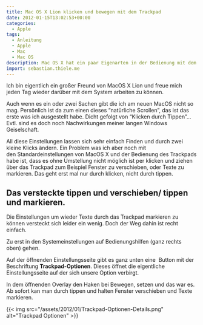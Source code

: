 ```yaml
---
title: Mac OS X Lion klicken und bewegen mit dem Trackpad
date: 2012-01-15T13:02:53+00:00
categories:
  - Apple
tags:
  - Anleitung
  - Apple
  - Mac
  - Mac OS
description: Mac OS X hat ein paar Eigenarten in der Bedienung mit dem Trackpad wie das deaktivierte tippen und ziehen/ markieren. So wird es aktiviert.
import: sebastian.thiele.me
---
```

Ich bin eigentlich ein großer Freund von MacOS X Lion und freue mich jeden Tag wieder darüber mit dem System arbeiten zu können.
  
Auch wenn es ein oder zwei Sachen gibt die ich am neuen MacOS nicht so mag. Persönlich ist da zum einen dieses &#8220;natürliche Scrollen&#8221;, das ist das erste was ich ausgestellt habe. Dicht gefolgt von &#8220;Klicken durch Tippen&#8221;&#8230; Evtl. sind es doch noch Nachwirkungen meiner langen Windows Geiselschaft.

All diese Einstellungen lassen sich sehr einfach Finden und durch zwei kleine Klicks ändern. Ein Problem was ich aber noch mit den Standardeinstellungen von MacOS X und der Bedienung des Trackpads habe ist, dass es ohne Umstellung nicht möglich ist per klicken und ziehen über das Trackpad zum Beispiel Fenster zu verschieben, oder Texte zu markieren. Das geht erst mal nur durch klicken, nicht durch tippen.

## Das versteckte tippen und verschieben/ tippen und markieren.

Die Einstellungen um wieder Texte durch das Trackpad markieren zu können versteckt sich leider ein wenig. Doch der Weg dahin ist recht einfach.

Zu erst in den Systemeinstellungen auf Bedienungshilfen (ganz rechts oben) gehen.
  
Auf der öffnenden Einstellungsseite gibt es ganz unten eine  Button mit der Beschriftung **Trackpad-Optionen**. Dieses öffnet die eigentliche Einstellungsseite auf der sich unsere Option verbirgt.

In dem öffnenden Overlay den Haken bei Bewegen, setzen und das war es. Ab sofort kan man durch tippen und halten Fenster verschieben und Texte markieren.

{{< img src="/assets/2012/01/Trackpad-Optionen-Details.png" alt="Trackpad Optionen" >}}